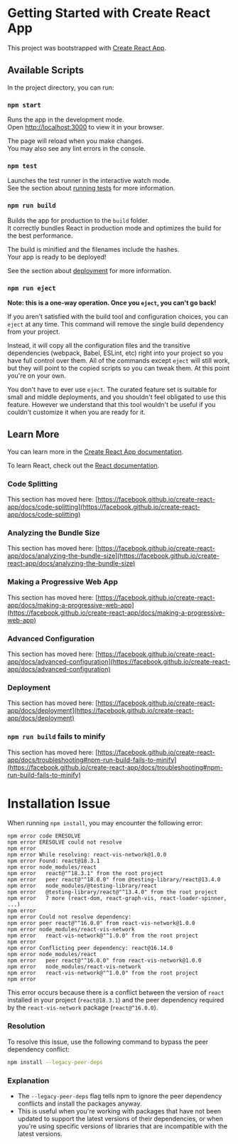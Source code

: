 # Getting Started with Create React App

This project was bootstrapped with [Create React App](https://github.com/facebook/create-react-app).

## Available Scripts

In the project directory, you can run:

### `npm start`

Runs the app in the development mode.\
Open [http://localhost:3000](http://localhost:3000) to view it in your browser.

The page will reload when you make changes.\
You may also see any lint errors in the console.

### `npm test`

Launches the test runner in the interactive watch mode.\
See the section about [running tests](https://facebook.github.io/create-react-app/docs/running-tests) for more information.

### `npm run build`

Builds the app for production to the `build` folder.\
It correctly bundles React in production mode and optimizes the build for the best performance.

The build is minified and the filenames include the hashes.\
Your app is ready to be deployed!

See the section about [deployment](https://facebook.github.io/create-react-app/docs/deployment) for more information.

### `npm run eject`

**Note: this is a one-way operation. Once you `eject`, you can't go back!**

If you aren't satisfied with the build tool and configuration choices, you can `eject` at any time. This command will remove the single build dependency from your project.

Instead, it will copy all the configuration files and the transitive dependencies (webpack, Babel, ESLint, etc) right into your project so you have full control over them. All of the commands except `eject` will still work, but they will point to the copied scripts so you can tweak them. At this point you're on your own.

You don't have to ever use `eject`. The curated feature set is suitable for small and middle deployments, and you shouldn't feel obligated to use this feature. However we understand that this tool wouldn't be useful if you couldn't customize it when you are ready for it.

## Learn More

You can learn more in the [Create React App documentation](https://facebook.github.io/create-react-app/docs/getting-started).

To learn React, check out the [React documentation](https://reactjs.org/).

### Code Splitting

This section has moved here: [https://facebook.github.io/create-react-app/docs/code-splitting](https://facebook.github.io/create-react-app/docs/code-splitting)

### Analyzing the Bundle Size

This section has moved here: [https://facebook.github.io/create-react-app/docs/analyzing-the-bundle-size](https://facebook.github.io/create-react-app/docs/analyzing-the-bundle-size)

### Making a Progressive Web App

This section has moved here: [https://facebook.github.io/create-react-app/docs/making-a-progressive-web-app](https://facebook.github.io/create-react-app/docs/making-a-progressive-web-app)

### Advanced Configuration

This section has moved here: [https://facebook.github.io/create-react-app/docs/advanced-configuration](https://facebook.github.io/create-react-app/docs/advanced-configuration)

### Deployment

This section has moved here: [https://facebook.github.io/create-react-app/docs/deployment](https://facebook.github.io/create-react-app/docs/deployment)

### `npm run build` fails to minify

This section has moved here: [https://facebook.github.io/create-react-app/docs/troubleshooting#npm-run-build-fails-to-minify](https://facebook.github.io/create-react-app/docs/troubleshooting#npm-run-build-fails-to-minify)


# Installation Issue

When running `npm install`, you may encounter the following error:

```
npm error code ERESOLVE
npm error ERESOLVE could not resolve
npm error
npm error While resolving: react-vis-network@1.0.0
npm error Found: react@18.3.1
npm error node_modules/react
npm error   react@"^18.3.1" from the root project
npm error   peer react@"^18.0.0" from @testing-library/react@13.4.0
npm error   node_modules/@testing-library/react
npm error   @testing-library/react@"^13.4.0" from the root project
npm error   7 more (react-dom, react-graph-vis, react-loader-spinner, ...)
npm error
npm error Could not resolve dependency:
npm error peer react@"^16.0.0" from react-vis-network@1.0.0
npm error node_modules/react-vis-network
npm error   react-vis-network@"^1.0.0" from the root project
npm error
npm error Conflicting peer dependency: react@16.14.0
npm error node_modules/react
npm error   peer react@"^16.0.0" from react-vis-network@1.0.0
npm error   node_modules/react-vis-network
npm error   react-vis-network@"^1.0.0" from the root project
npm error
```

This error occurs because there is a conflict between the version of `react` installed in your project (`react@18.3.1`) and the peer dependency required by the `react-vis-network` package (`react@^16.0.0`).

### Resolution

To resolve this issue, use the following command to bypass the peer dependency conflict:

```bash
npm install --legacy-peer-deps
```

### Explanation

- The `--legacy-peer-deps` flag tells npm to ignore the peer dependency conflicts and install the packages anyway.
- This is useful when you're working with packages that have not been updated to support the latest versions of their dependencies, or when you're using specific versions of libraries that are incompatible with the latest versions.
 